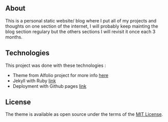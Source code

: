 

## About
This is a personal static website/ blog where I put all of my projects and thoughts on one section of the internet,
I will probably keep mainting the blog section regulary but the others sections I will revisit it once each 3 months.

## Technologies 
This project was done with these technologies : 
  - Theme from Alfolio project for more info [here](https://github.com/alshedivat/al-folio)
  - Jekyll with Ruby [link](https://jekyllrb.com/docs/installation/)
  - Deployment with Github pages [link](https://pages.github.com/)


## License

The theme is available as open source under the terms of the [MIT License](https://github.com/alshedivat/al-folio/blob/master/LICENSE).


